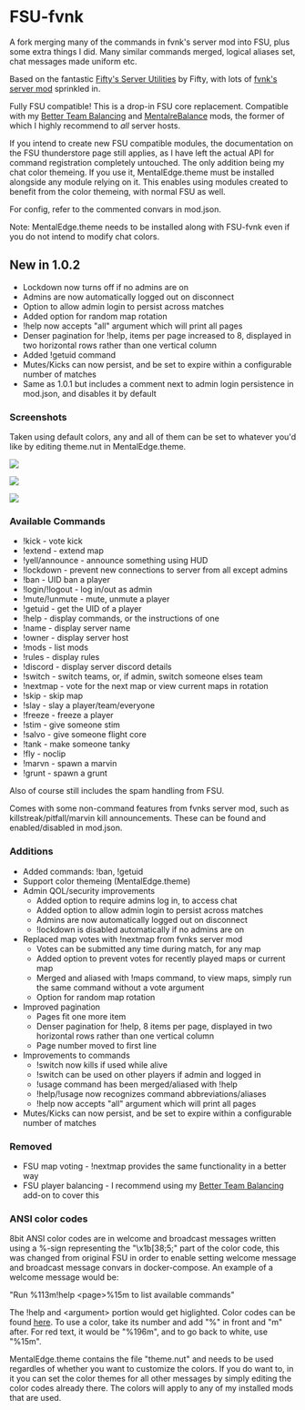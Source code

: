 # FSU-fvnk

A fork merging many of the commands in fvnk's server mod into FSU, plus some extra things I did. Many similar commands merged, logical aliases set, chat messages made uniform etc.

Based on the fantastic [Fifty's Server Utilities](https://northstar.thunderstore.io/package/Fifty/Server_Utilities/) by Fifty, with lots of [fvnk's server mod](https://github.com/fvnkhead/fvnkhead.mod) sprinkled in.

Fully FSU compatible! This is a drop-in FSU core replacement. Compatible with my [Better Team Balancing](https://northstar.thunderstore.io/package/MentalEdge/BetterTeamBalance/) and [MentalreBalance](https://northstar.thunderstore.io/package/MentalEdge/MentalreBalance/) mods, the former of which I highly recommend to *all* server hosts.

If you intend to create new FSU compatible modules, the documentation on the FSU thunderstore page still applies, as I have left the actual API for command registration completely untouched. The only addition being my chat color themeing. If you use it, MentalEdge.theme must be installed alongside any module relying on it. This enables using modules created to benefit from the color themeing, with normal FSU as well.

For config, refer to the commented convars in mod.json.

Note: MentalEdge.theme needs to be installed along with FSU-fvnk even if you do not intend to modify chat colors.

## New in 1.0.2

- Lockdown now turns off if no admins are on
- Admins are now automatically logged out on disconnect
- Option to allow admin login to persist across matches
- Added option for random map rotation
- !help now accepts "all" argument which will print all pages
- Denser pagination for !help, items per page increased to 8, displayed in two horizontal rows rather than one vertical column
- Added !getuid command
- Mutes/Kicks can now persist, and be set to expire within a configurable number of matches
- Same as 1.0.1 but includes a comment next to admin login persistence in mod.json, and disables it by default

### Screenshots

Taken using default colors, any and all of them can be set to whatever you'd like by editing theme.nut in MentalEdge.theme.

![](https://i.imgur.com/x8eIC1T.png)

![](https://i.imgur.com/tEXQI7A.png)

![](https://i.imgur.com/GxM08nF.png)

### Available Commands

- !kick - vote kick
- !extend - extend map
- !yell/announce - announce something using HUD
- !lockdown - prevent new connections to server from all except admins
- !ban - UID ban a player
- !login/!logout - log in/out as admin
- !mute/!unmute - mute, unmute a player
- !getuid - get the UID of a player
- !help - display commands, or the instructions of one
- !name - display server name
- !owner - display server host
- !mods - list mods
- !rules - display rules
- !discord - display server discord details
- !switch - switch teams, or, if admin, switch someone elses team
- !nextmap - vote for the next map or view current maps in rotation
- !skip - skip map
- !slay - slay a player/team/everyone
- !freeze - freeze a player
- !stim - give someone stim
- !salvo - give someone flight core
- !tank - make someone tanky
- !fly - noclip
- !marvn - spawn a marvin
- !grunt - spawn a grunt

Also of course still includes the spam handling from FSU.

Comes with some non-command features from fvnks server mod, such as killstreak/pitfall/marvin kill announcements. These can be found and enabled/disabled in mod.json.

### Additions

- Added commands: !ban, !getuid
- Support color themeing (MentalEdge.theme)
- Admin QOL/security improvements
    - Added option to require admins log in, to access chat
    - Added option to allow admin login to persist across matches
    - Admins are now automatically logged out on disconnect
    - !lockdown is disabled automatically if no admins are on
- Replaced map votes with !nextmap from fvnks server mod
    - Votes can be submitted any time during match, for any map
    - Added option to prevent votes for recently played maps or current map
    - Merged and aliased with !maps command, to view maps, simply run the same command without a vote argument
    - Option for random map rotation
- Improved pagination
    - Pages fit one more item
    - Denser pagination for !help, 8 items per page, displayed in two horizontal rows rather than one vertical column
    - Page number moved to first line
- Improvements to commands
    - !switch now kills if used while alive
    - !switch can be used on other players if admin and logged in
    - !usage command has been merged/aliased with !help
    - !help/!usage now recognizes command abbreviations/aliases
    - !help now accepts "all" argument which will print all pages
- Mutes/Kicks can now persist, and be set to expire within a configurable number of matches

### Removed

- FSU map voting - !nextmap provides the same functionality in a better way
- FSU player balancing - I recommend using my [Better Team Balancing](https://northstar.thunderstore.io/package/MentalEdge/BetterTeamBalance/) add-on to cover this

### ANSI color codes

8bit ANSI color codes are in welcome and broadcast messages written using a %-sign representing the "\x1b[38;5;" part of the color code, this was changed from original FSU in order to enable setting welcome message and broadcast message convars in docker-compose. An example of a welcome message would be:

"Run %113m!help <page\>%15m to list available commands"

The !help and <argument\> portion would get higlighted. Color codes can be found [here](https://en.wikipedia.org/wiki/ANSI_escape_code#8-bit). To use a color, take its number and add "%" in front and "m" after. For red text, it would be "%196m", and to go back to white, use "%15m".

MentalEdge.theme contains the file "theme.nut" and needs to be used regardles of whether you want to customize the colors. If you do want to, in it you can set the color themes for all other messages by simply editing the color codes already there. The colors will apply to any of my installed mods that are used.
